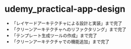 # udemy_practical-app-design
- 「レイヤードアーキテクチャによる設計と実装」まで完了
- 「クリーンアーキテクチャへのリファクタリング」まで完了
- 「テンプレート生成ツールの作成」まで完了
- 「クリーンアーキテクチャでの機能追加」まで完了
